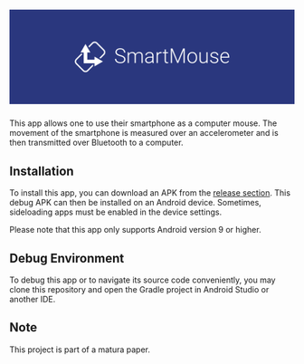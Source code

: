 # <img src="brand/banner.svg"/>
This app allows one to use their smartphone as a computer mouse. The movement of the smartphone is measured over an accelerometer and is then transmitted over Bluetooth to a computer.

## Installation
To install this app, you can download an APK from the [release section](https://github.com/VirtCode/SmartMouse/releases). This debug APK can then be installed on an Android device. Sometimes, sideloading apps must be enabled in the device settings.

Please note that this app only supports Android version 9 or higher.

## Debug Environment
To debug this app or to navigate its source code conveniently, you may clone this repository and open the Gradle project in Android Studio or another IDE.

## Note
This project is part of a matura paper.